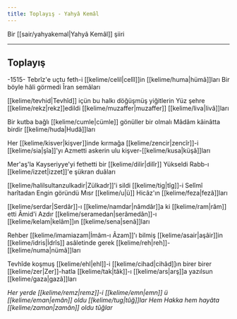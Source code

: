 ```yaml
---
title: Toplayış - Yahyâ Kemâl
---
```

Bir [[sair/yahyakemal|Yahyâ Kemâl]] şiiri

---

## Toplayış

-1515-
Tebrîz'e uçtu feth-i [[kelime/celil|celîl]]in [[kelime/huma|hümâ]]ları
Bir böyle hâli görmedi Îran semâları

[[kelime/tevhid|Tevhîd]] içün bu halkı döğüşmüş yiğitlerin
Yüz şehre [[kelime/rekz|rekz]]edildi [[kelime/muzaffer|muzaffer]] [[kelime/liva|livâ]]ları

Bir kutba bağlı [[kelime/cumle|cümle]] gönüller bir olmalı
Mâdâm kâinâtta birdir [[kelime/huda|Hudâ]]ları

Her [[kelime/kisver|kişver]]inde kırmağa [[kelime/zencir|zencîr]]-i [[kelime/sia|şîa]]'yı
Azmetti askerin ulu kişver-[[kelime/kusa|küşâ]]ları

Mer'aş'la Kayseriyye'yi fethetti bir [[kelime/dilir|dilîr]]
Yükseldi Rabb-ı [[kelime/izzet|izzet]]'e şükran duâları

[[kelime/halilsultanzulkadir|Zülkadr]]'i sildi [[kelime/tig|tîg]]-i Selîmî harîtadan
Engin göründü Mısr [[kelime/u|ü]] Hicâz'ın [[kelime/feza|fezâ]]ları

[[kelime/serdar|Serdâr]]-ı [[kelime/namdar|nâmdâr]]a ki [[kelime/ram|râm]] etti Âmid'i
Azdır [[kelime/seramedan|serâmedân]]-ı [[kelime/kelam|kelâm]]ın [[kelime/sena|senâ]]ları

Rehber [[kelime/imamiazam|İmâm-ı Âzam]]'ı bilmiş [[kelime/asair|aşâir]]in
[[kelime/idris|İdrîs]] asâletinde gerek [[kelime/reh|reh]]-[[kelime/numa|nümâ]]ları

Tevhîde koşmuş [[kelime/ehl|ehl]]-i [[kelime/cihad|cihâd]]ın birer birer
[[kelime/zer|Zer]]-hatla [[kelime/tak|tâk]]-ı [[kelime/ars|arş]]a yazılsun [[kelime/gaza|gazâ]]ları

*Her yerde [[kelime/remz|remz]]-i [[kelime/emn|emn]] ü [[kelime/eman|emân]] oldu [[kelime/tug|tûğ]]lar
Hem Hakka hem hayâta [[kelime/zaman|zamân]] oldu tûğlar*